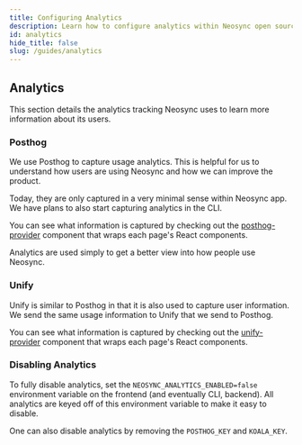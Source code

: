```yaml
---
title: Configuring Analytics
description: Learn how to configure analytics within Neosync open source and turn it off or not based on your preferences
id: analytics
hide_title: false
slug: /guides/analytics
---
```


## Analytics

This section details the analytics tracking Neosync uses to learn more information about its users.

### Posthog

We use Posthog to capture usage analytics. This is helpful for us to understand how users are using Neosync and how we can improve the product.

Today, they are only captured in a very minimal sense within Neosync app. We have plans to also start capturing analytics in the CLI.

You can see what information is captured by checking out the [posthog-provider](https://github.com/nucleuscloud/neosync/blob/main/frontend/apps/web/components/providers/posthog-provider.tsx) component that wraps each page's React components.

Analytics are used simply to get a better view into how people use Neosync.

### Unify

Unify is similar to Posthog in that it is also used to capture user information. We send the same usage information to Unify that we send to Posthog.

You can see what information is captured by checking out the [unify-provider](https://github.com/nucleuscloud/neosync/blob/main/frontend/apps/web/components/providers/unify-provider.tsx) component that wraps each page's React components.

### Disabling Analytics

To fully disable analytics, set the `NEOSYNC_ANALYTICS_ENABLED=false` environment variable on the frontend (and eventually CLI, backend).
All analytics are keyed off of this environment variable to make it easy to disable.

One can also disable analytics by removing the `POSTHOG_KEY` and `KOALA_KEY`.
